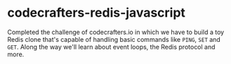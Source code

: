 # codecrafters-redis-javascript
Completed the challenge of codecrafters.io in which we have to build a toy Redis clone that's capable of handling basic commands like `PING`, `SET` and `GET`. Along the way we'll learn about event loops, the Redis protocol and more.
